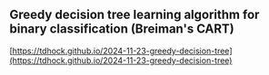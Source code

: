## Greedy decision tree learning algorithm for binary classification (Breiman's CART)
[https://tdhock.github.io/2024-11-23-greedy-decision-tree](https://tdhock.github.io/2024-11-23-greedy-decision-tree)

